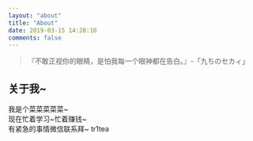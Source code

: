 ```yaml
---
layout: "about"
title: "About"
date: 2019-03-15 14:28:10
comments: false
---
```


  



  


  

> 『不敢正视你的眼睛，是怕我每一个眼神都在告白。』-「九ちのセカィ」
  

## 关于我~
我是个菜菜菜菜菜~  
现在忙着学习~忙着赚钱~  
有紧急的事情微信联系拜~ tr1tea  


  
  
  
  
  
  
  
  
  
  
  
  
  
  
  
  
  
  
  
  
  
  
  




